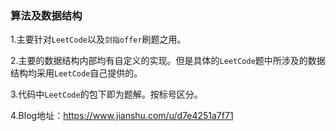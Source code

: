 ### 算法及数据结构

1.主要针对`LeetCode`以及`剑指offer`刷题之用。

2.主要的数据结构内部均有自定义的实现。但是具体的`LeetCode`题中所涉及的数据结构均采用`LeetCode`自己提供的。

3.代码中`LeetCode`的包下即为题解。按标号区分。

4.Blog地址：https://www.jianshu.com/u/d7e4251a7f71

